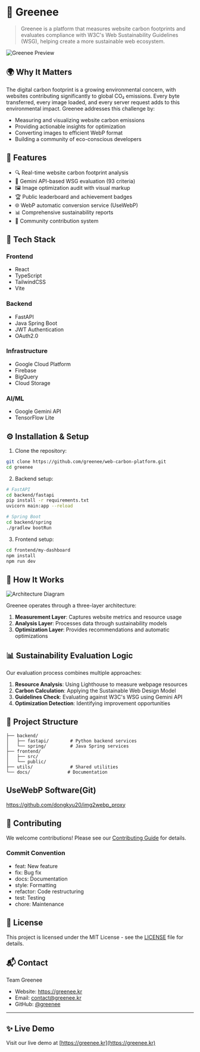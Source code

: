 # 🌱 Greenee

> Greenee is a platform that measures website carbon footprints and evaluates compliance with W3C's Web Sustainability Guidelines (WSG), helping create a more sustainable web ecosystem.

![Greenee Preview](docs/demo.gif)

## 🌍 Why It Matters

The digital carbon footprint is a growing environmental concern, with websites contributing significantly to global CO₂ emissions. Every byte transferred, every image loaded, and every server request adds to this environmental impact. Greenee addresses this challenge by:

- Measuring and visualizing website carbon emissions
- Providing actionable insights for optimization
- Converting images to efficient WebP format
- Building a community of eco-conscious developers

## 🚀 Features

- 🔍 Real-time website carbon footprint analysis
- 🧠 Gemini API-based WSG evaluation (93 criteria)
- 🖼️ Image optimization audit with visual markup
- 🏆 Public leaderboard and achievement badges
- 🌐 WebP automatic conversion service (UseWebP)
- 📊 Comprehensive sustainability reports
- 🤝 Community contribution system

## 🔧 Tech Stack

### Frontend
- React
- TypeScript
- TailwindCSS
- Vite

### Backend
- FastAPI
- Java Spring Boot
- JWT Authentication
- OAuth2.0

### Infrastructure
- Google Cloud Platform
- Firebase
- BigQuery
- Cloud Storage

### AI/ML
- Google Gemini API
- TensorFlow Lite

## ⚙️ Installation & Setup

1. Clone the repository:
```bash
git clone https://github.com/greenee/web-carbon-platform.git
cd greenee
```

2. Backend setup:
```bash
# FastAPI
cd backend/fastapi
pip install -r requirements.txt
uvicorn main:app --reload

# Spring Boot
cd backend/spring
./gradlew bootRun
```

3. Frontend setup:
```bash
cd frontend/my-dashboard
npm install
npm run dev
```

## 🧪 How It Works

![Architecture Diagram](docs/architecture.png)

Greenee operates through a three-layer architecture:
1. **Measurement Layer**: Captures website metrics and resource usage
2. **Analysis Layer**: Processes data through sustainability models
3. **Optimization Layer**: Provides recommendations and automatic optimizations

## 📊 Sustainability Evaluation Logic

Our evaluation process combines multiple approaches:
1. **Resource Analysis**: Using Lighthouse to measure webpage resources
2. **Carbon Calculation**: Applying the Sustainable Web Design Model
3. **Guidelines Check**: Evaluating against W3C's WSG using Gemini API
4. **Optimization Detection**: Identifying improvement opportunities

## 📁 Project Structure

```
├── backend/
│   ├── fastapi/        # Python backend services
│   └── spring/         # Java Spring services
├── frontend/
│   ├── src/
│   └── public/
├── utils/              # Shared utilities
└── docs/              # Documentation
```
## UseWebP Software(Git)

https://github.com/dongkyu20/img2webp_proxy

## 🙋 Contributing

We welcome contributions! Please see our [Contributing Guide](CONTRIBUTING.md) for details.

### Commit Convention
- feat: New feature
- fix: Bug fix
- docs: Documentation
- style: Formatting
- refactor: Code restructuring
- test: Testing
- chore: Maintenance

## 📜 License

This project is licensed under the MIT License - see the [LICENSE](LICENSE) file for details.

## 📬 Contact

Team Greenee
- Website: https://greenee.kr
- Email: contact@greenee.kr
- GitHub: [@greenee](https://github.com/greenee)

---


## ✨ Live Demo

Visit our live demo at [https://greenee.kr](https://greenee.kr)
